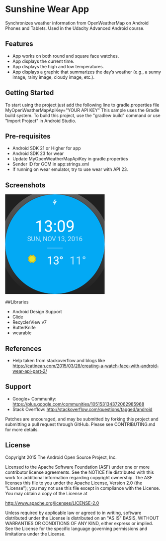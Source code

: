 #  Sunshine Wear App

Synchronizes weather information from OpenWeatherMap on Android Phones and Tablets. Used in the Udacity Advanced Android course.

## Features

- App works on both round and square face watches.
- App displays the current time.
- App displays the high and low temperatures.
- App displays a graphic that summarizes the day’s weather (e.g., a sunny image, rainy image, cloudy image, etc.).

## Getting Started
To start using the project just add the following line to gradle.properties file
MyOpenWeatherMapApiKey="YOUR API KEY"
This sample uses the Gradle build system.  To build this project, use the "gradlew build" command or use "Import Project" in Android Studio.

Pre-requisites
--------------
- Android SDK 21 or Higher for app
- Android SDK 23 for wear
- Update MyOpenWeatherMapApiKey in gradle.properties
- Sender ID for GCM in app:strings.xml
- If running on wear emulator, try to use wear with API 23.

Screenshots
-----------
![Round Dial](screenshots/screen.png)

##Libraries

- Android Design Support
- Glide
- RecyclerView v7
- ButterKnife
- wearable

References
----------
- Help taken from stackoverflow and blogs like https://catinean.com/2015/03/28/creating-a-watch-face-with-android-wear-api-part-2/


Support
-------

- Google+ Community: https://plus.google.com/communities/105153134372062985968
- Stack Overflow: http://stackoverflow.com/questions/tagged/android

Patches are encouraged, and may be submitted by forking this project and
submitting a pull request through GitHub. Please see CONTRIBUTING.md for more details.

License
-------
Copyright 2015 The Android Open Source Project, Inc.

Licensed to the Apache Software Foundation (ASF) under one or more contributor
license agreements.  See the NOTICE file distributed with this work for
additional information regarding copyright ownership.  The ASF licenses this
file to you under the Apache License, Version 2.0 (the "License"); you may not
use this file except in compliance with the License.  You may obtain a copy of
the License at

http://www.apache.org/licenses/LICENSE-2.0

Unless required by applicable law or agreed to in writing, software
distributed under the License is distributed on an "AS IS" BASIS, WITHOUT
WARRANTIES OR CONDITIONS OF ANY KIND, either express or implied.  See the
License for the specific language governing permissions and limitations under
the License.

